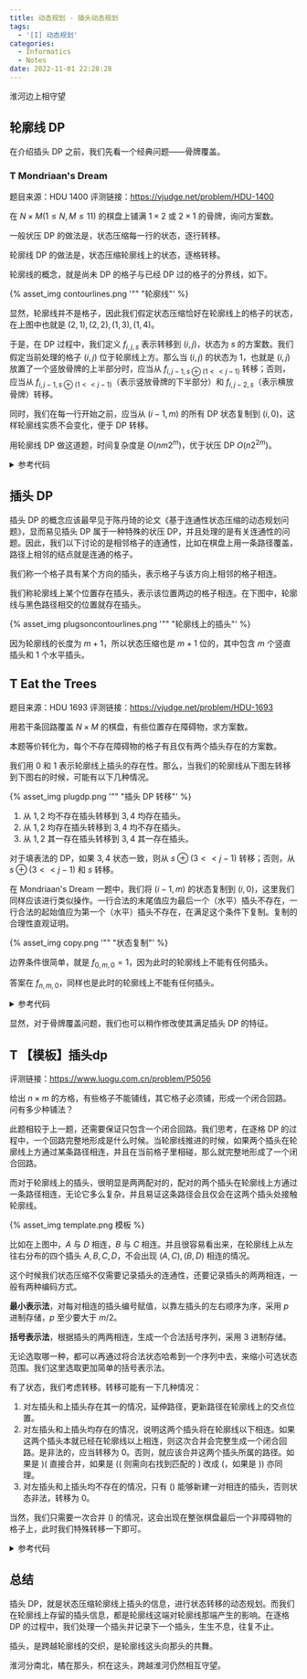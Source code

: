```yaml
---
title: 动态规划 - 插头动态规划
tags:
  - '[I] 动态规划'
categories:
  - Informatics
  - Notes
date: 2022-11-01 22:28:28
---
```



淮河边上相守望

<!--more-->

## 轮廓线 DP

在介绍插头 DP 之前，我们先看一个经典问题——骨牌覆盖。

### T Mondriaan's Dream

题目来源：HDU 1400
评测链接：<https://vjudge.net/problem/HDU-1400>

在 $N\times M(1\leq N,M\leq 11)$ 的棋盘上铺满 $1\times2$ 或 $2\times1$ 的骨牌，询问方案数。

一般状压 DP 的做法是，状态压缩每一行的状态，逐行转移。

轮廓线 DP 的做法是，状态压缩轮廓线上的状态，逐格转移。

轮廓线的概念，就是尚未 DP 的格子与已经 DP 过的格子的分界线，如下。

{% asset_img contourlines.png '"" "轮廓线"' %}

显然，轮廓线并不是格子，因此我们假定状态压缩恰好在轮廓线上的格子的状态，在上图中也就是 $(2,1),(2,2),(1,3),(1,4)$。

于是，在 DP 过程中，我们定义 $f_{i,j,s}$ 表示转移到 $(i,j)$，状态为 $s$ 的方案数。我们假定当前处理的格子 $(i,j)$ 位于轮廓线上方。那么当 $(i,j)$ 的状态为 $1$，也就是 $(i,j)$ 放置了一个竖放骨牌的上半部分时，应当从 $f_{i,j-1,s\oplus(1<<j-1)}$ 转移；否则，应当从 $f_{i,j-1,s\oplus(1<<j-1)}$（表示竖放骨牌的下半部分）和 $f_{i,j-2,s}$（表示横放骨牌）转移。

同时，我们在每一行开始之前，应当从 $(i-1,m)$ 的所有 DP 状态复制到 $(i,0)$，这样轮廓线实质不会变化，便于 DP 转移。

用轮廓线 DP 做这道题，时间复杂度是 $O(nm2^m)$，优于状压 DP $O(n2^{2m})$。

<details class="note">
  <summary>参考代码</summary>

  ```cpp
  #include <cstdio>
  
  int N, M, T;
  long long f[15][15][1 << 11];
  
  int main()
  {
      while (scanf("%d%d", &N, &M) != EOF)
      {
          if (N == 0 && M == 0) return 0;
          T = 1 << M;
          f[0][M][0] = 1;
          for (int i = 1; i <= N; ++i)
          {
              for (int k = 0; k < T; ++k) f[i][0][k] = f[i - 1][M][k];
              for (int j = 1; j <= M; ++j)
              {
                  for (int k = 0; k < T; ++k)
                  {
                      f[i][j][k] = f[i][j - 1][k ^ (1 << j - 1)];
                      if (j > 1 && !(k & (3 << j - 2)))
                          f[i][j][k] += f[i][j - 2][k];
                  }
              }
          }
          printf("%lld\n", f[N][M][0]);
      }
      return 0;
  }
  ```

</details>

## 插头 DP

插头 DP 的概念应该最早见于陈丹琦的论文《基于连通性状态压缩的动态规划问题》，显而易见插头 DP 属于一种特殊的状压 DP，并且处理的是有关连通性的问题。因此，我们以下讨论的是相邻格子的连通性，比如在棋盘上用一条路径覆盖，路径上相邻的结点就是连通的格子。

我们称一个格子具有某个方向的插头，表示格子与该方向上相邻的格子相连。

我们称轮廓线上某个位置存在插头，表示该位置两边的格子相连。在下图中，轮廓线与黑色路径相交的位置就存在插头。

{% asset_img plugsoncontourlines.png '"" "轮廓线上的插头"' %}

因为轮廓线的长度为 $m+1$，所以状态压缩也是 $m+1$ 位的，其中包含 $m$ 个竖直插头和 $1$ 个水平插头。

## T Eat the Trees

题目来源：HDU 1693
评测链接：<https://vjudge.net/problem/HDU-1693>

用若干条回路覆盖 $N\times M$ 的棋盘，有些位置存在障碍物，求方案数。

本题等价转化为，每个不存在障碍物的格子有且仅有两个插头存在的方案数。

我们用 $0$ 和 $1$ 表示轮廓线上插头的存在性。那么，当我们的轮廓线从下图左转移到下图右的时候，可能有以下几种情况。

{% asset_img plugdp.png '"" "插头 DP 转移"' %}

  1. 从 $1,2$ 均不存在插头转移到 $3,4$ 均存在插头。
  2. 从 $1,2$ 均存在插头转移到 $3,4$ 均不存在插头。
  3. 从 $1,2$ 其一存在插头转移到 $3,4$ 其一存在插头。

对于填表法的 DP，如果 $3,4$ 状态一致，则从 $s\oplus(3<<j-1)$ 转移；否则，从 $s\oplus(3<<j-1)$ 和 $s$ 转移。

在 Mondriaan's Dream 一题中，我们将 $(i-1,m)$ 的状态复制到 $(i,0)$，这里我们同样应该进行类似操作。一行合法的末尾值应为最后一个（水平）插头不存在，一行合法的起始值应为第一个（水平）插头不存在，在满足这个条件下复制。复制的合理性直观证明。

{% asset_img copy.png '"" "状态复制"' %}

边界条件很简单，就是 $f_{0,m,0}=1$，因为此时的轮廓线上不能有任何插头。

答案在 $f_{n,m,0}$，同样也是此时的轮廓线上不能有任何插头。

<details class="note">
  <summary>参考代码</summary>

  ```cpp
  #include <cstdio>
  
  int T, N, M;
  int a[15][15];
  
  long long f[15][15][1 << 12];
  
  int main()
  {
      scanf("%d", &T);
      for (int test = 1; test <= T; ++test)
      {
          scanf("%d%d", &N, &M);
          for (int i = 1; i <= N; ++i) for (int j = 1; j <= M; ++j) scanf("%d", &a[i][j]);
  
          f[0][M][0] = 1;
          for (int i = 1; i <= N; ++i)
          {
              for (int k = 0; k < (1 << M); ++k) f[i][0][k << 1] = f[i - 1][M][k];
              for (int j = 1; j <= M; ++j)
              {
                  for (int k = 0; k < (1 << M + 1); ++k)
                  {
                      if (!a[i][j])
                      {
                          if (!(k & (3 << j - 1))) f[i][j][k] = f[i][j - 1][k];
                          else f[i][j][k] = 0;
                      }
                      else
                      {
                          if (!!(k & (1 << j - 1)) == !!(k & (1 << j))) f[i][j][k] = f[i][j - 1][k ^ (3 << j - 1)];
                          else f[i][j][k] = f[i][j - 1][k ^ (3 << j - 1)] + f[i][j - 1][k];
                      }
                  }
              }
          }
  
          printf("Case %d: There are %lld ways to eat the trees.\n", test, f[N][M][0]);
      }
      return 0;
  }
  ```

</details>

显然，对于骨牌覆盖问题，我们也可以稍作修改使其满足插头 DP 的特征。

## T 【模板】插头dp

评测链接：<https://www.luogu.com.cn/problem/P5056>

给出 $n\times m$ 的方格，有些格子不能铺线，其它格子必须铺，形成一个闭合回路。问有多少种铺法？

此题相较于上一题，还需要保证只包含一个闭合回路。我们思考，在逐格 DP 的过程中，一个回路完整地形成是什么时候。当轮廓线推进的时候，如果两个插头在轮廓线上方通过某条路径相连，并且在当前格子里相碰，那么就完整地形成了一个闭合回路。

而对于轮廓线上的插头，很明显是两两配对的，配对的两个插头在轮廓线上方通过一条路径相连，无论它多么复杂，并且易证这条路径会且仅会在这两个插头处接触轮廓线。

{% asset_img template.png 模板 %}

比如在上图中，$A$ 与 $D$ 相连，$B$ 与 $C$ 相连。并且很容易看出来，在轮廓线上从左往右分布的四个插头 $A,B,C,D$，不会出现 $(A,C),(B,D)$ 相连的情况。

这个时候我们状态压缩不仅需要记录插头的连通性，还要记录插头的两两相连，一般有两种编码方式。

**最小表示法**，对每对相连的插头编号赋值，以靠左插头的左右顺序为序，采用 $p$ 进制存储，$p$ 至少要大于 $m/2$。

**括号表示法**，根据插头的两两相连，生成一个合法括号序列，采用 $3$ 进制存储。

无论选取哪一种，都可以再通过将合法状态哈希到一个序列中去，来缩小可选状态范围。我们这里选取更加简单的括号表示法。

有了状态，我们考虑转移。转移可能有一下几种情况：

  1. 对左插头和上插头存在其一的情况，延伸路径，更新路径在轮廓线上的交点位置。
  2. 对左插头和上插头均存在的情况，说明这两个插头将在轮廓线以下相连。如果这两个插头本就已经在轮廓线以上相连，则这次合并会完整生成一个闭合回路。是非法的，应当转移为 $0$。否则，就应该合并这两个插头所属的路径。如果是 $)($ 直接合并，如果是 $(($ 则需向右找到匹配的 $)$ 改成 $($，如果是 $))$ 亦同理。
  3. 对左插头和上插头均不存在的情况，只有 $()$ 能够新建一对相连的插头，否则状态非法，转移为 $0$。

当然，我们只需要一次合并 $()$ 的情况，这会出现在整张棋盘最后一个非障碍物的格子上，此时我们特殊转移一下即可。

<details class="note">
  <summary>参考代码</summary>

```cpp
#include <cstdio>

const int pow[] = {1, 3, 9, 27, 81, 243, 729, 2187, 6561, 19683, 59049, 177147, 531441, 1594323};

int n, m;
char a[15][15];
long long f[15][1600000];

int p[1600000], r[1600000], tot = 0;

int ex = 0, ey = 0;

int main()
{
    scanf("%d%d", &n, &m);
    for (int i = 1; i <= n; ++i) for (int j = 1; j <= m; ++j)
    {
        scanf(" %c", &a[i][j]);
        if (a[i][j] == '.') ex = i, ey = j;
    }

    for (int i = 0; i < pow[m + 1]; ++i)
    {
        int cnt = 0;
        for (int j = 0; j <= m; ++j)
        {
            if (i / pow[j] % 3 == 1) ++cnt;
            else if (i / pow[j] % 3 == 2)
            {
                --cnt;
                if (cnt < 0) break;
            }
        }
        if (cnt == 0)
        {
            p[i] = tot;
            r[tot] = i;
            ++tot;
        }
        else p[i] = pow[m + 1];
    }

    f[m][0] = 1;
    for (int i = 1; i <= ex; ++i)
    {
        for (int k = 0; r[k] < pow[m]; ++k) f[0][p[r[k] * 3]] = f[m][k];
        for (int j = 1; j <= m; ++j)
        {
            for (int k = 0; k < tot; ++k)
            {
            #define s r[k]
                int down = s / pow[j - 1] % 3, right = s / pow[j] % 3;
                if (a[i][j] == '*')
                {
                    if (down == 0 && right == 0) f[j][k] = f[j - 1][k];
                    else f[j][k] = 0;
                }
                else
                {
                    if (down == 0 && right == 0)
                    {
                        f[j][k] = f[j - 1][p[s + 2 * pow[j - 1] + 1 * pow[j]]];
                        int cnt = 0;
                        for (int d = j + 1; d <= m && cnt >= 0; ++d)
                        {
                            if (s / pow[d] % 3 == 1)
                            {
                                if (!cnt) f[j][k] += f[j - 1][p[s + 1 * pow[j - 1] + 1 * pow[j] + pow[d]]];
                                ++cnt;
                            }
                            if (s / pow[d] % 3 == 2) --cnt;
                        }
                        cnt = 0;
                        for (int d = j - 2; d >= 0 && cnt >= 0; --d)
                        {
                            if (s / pow[d] % 3 == 2)
                            {
                                if (!cnt) f[j][k] += f[j - 1][p[s + 2 * pow[j - 1] + 2 * pow[j] - pow[d]]];
                                ++cnt;
                            }
                            if (s / pow[d] % 3 == 1) --cnt;
                        }
                    }
                    else if (down && right)
                    {
                        if (down == 1 && right == 2) f[j][k] = f[j - 1][p[s - 1 * pow[j - 1] - 2 * pow[j]]];
                        else f[j][k] = 0;
                    }
                    else f[j][k] = f[j - 1][k] + f[j - 1][p[s + (right - down) * pow[j - 1] + (down - right) * pow[j]]];
                }
            #undef s
            }
        }
    }

    printf("%lld\n", f[ey - 1][p[1 * pow[ey - 1] + 2 * pow[ey]]]);

    return 0;
}
```

</details>

## 总结

插头 DP，就是状态压缩轮廓线上插头的信息，进行状态转移的动态规划。而我们在轮廓线上存留的插头信息，都是轮廓线这端对轮廓线那端产生的影响。在逐格 DP 的过程中，我们处理一个插头并记录下一个插头，生生不息，往复不止。

插头，是跨越轮廓线的交织，是轮廓线这头向那头的共舞。

淮河分南北，橘在那头，枳在这头，跨越淮河仍然相互守望。
